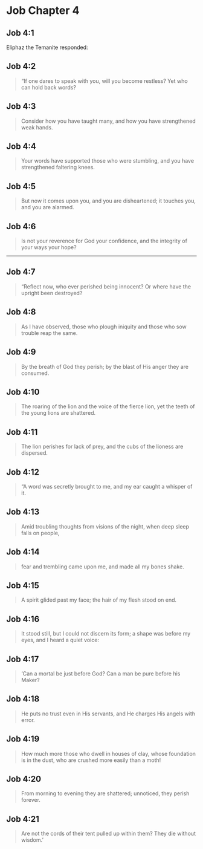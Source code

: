 # Job Chapter 4

## Job 4:1

Eliphaz the Temanite responded:

## Job 4:2

> “If one dares to speak with you, will you become restless?
> Yet who can hold back words?

## Job 4:3

> Consider how you have taught many,
> and how you have strengthened weak hands.

## Job 4:4

> Your words have supported those who were stumbling,
> and you have strengthened faltering knees.

## Job 4:5

> But now it comes upon you, and you are disheartened;
> it touches you, and you are alarmed.

## Job 4:6

> Is not your reverence for God your confidence,
> and the integrity of your ways your hope?

---

## Job 4:7

> “Reflect now, who ever perished being innocent?
> Or where have the upright been destroyed?

## Job 4:8

> As I have observed,
> those who plough iniquity
> and those who sow trouble reap the same.

## Job 4:9

> By the breath of God they perish;
> by the blast of His anger they are consumed.

## Job 4:10

> The roaring of the lion and the voice of the fierce lion,
> yet the teeth of the young lions are shattered.

## Job 4:11

> The lion perishes for lack of prey,
> and the cubs of the lioness are dispersed.

## Job 4:12

> “A word was secretly brought to me,
> and my ear caught a whisper of it.

## Job 4:13

> Amid troubling thoughts from visions of the night,
> when deep sleep falls on people,

## Job 4:14

> fear and trembling came upon me,
> and made all my bones shake.

## Job 4:15

> A spirit glided past my face;
> the hair of my flesh stood on end.

## Job 4:16

> It stood still, but I could not discern its form;
> a shape was before my eyes,
> and I heard a quiet voice:

## Job 4:17

> ‘Can a mortal be just before God?
> Can a man be pure before his Maker?

## Job 4:18

> He puts no trust even in His servants,
> and He charges His angels with error.

## Job 4:19

> How much more those who dwell in houses of clay,
> whose foundation is in the dust,
> who are crushed more easily than a moth!

## Job 4:20

> From morning to evening they are shattered;
> unnoticed, they perish forever.

## Job 4:21

> Are not the cords of their tent pulled up within them?
> They die without wisdom.’

